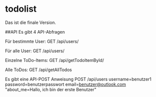 # todolist
Das ist die finale Version.

##API
Es gibt 4 API-Abfragen

Für bestimmte User:
GET /api/users/<ID>

Für alle User:
GET /api/users/

Einzelne ToDo-Items:
GET /api/getTodoItemById/<ID>

Alle ToDos:
GET /api/getAllTodos

Es gibt eine API-POST Anweisung
POST /api/users username=benutzer1 password=benutzerpasswort email=benutzer@outlook.com "about_me=Hallo, ich bin der erste Benutzer"
